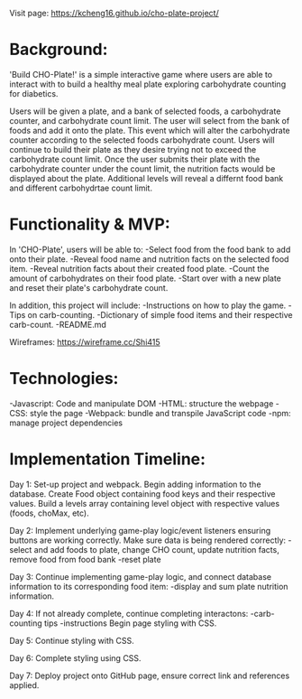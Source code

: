 Visit page:  https://kcheng16.github.io/cho-plate-project/

# Background:
'Build CHO-Plate!' is a simple interactive game where users are able to interact with to build a healthy meal plate exploring carbohydrate counting for diabetics. 

Users will be given a plate, and a bank of selected foods, a carbohydrate counter, and carbohydrate count limit. The user will select from the bank of foods and add it onto the plate. This event which will alter the carbohydrate counter according to the selected foods carbohydrate count. Users will continue to build their plate as they desire trying not to exceed the carbohydrate count limit. Once the user submits their plate with the carbohydrate counter under the count limit, the nutrition facts would be displayed about the plate. Additional levels will reveal a differnt food bank and different carbohydrtae count limit. 

# Functionality & MVP:

In 'CHO-Plate', users will be able to:
-Select food from the food bank to add onto their plate.
-Reveal food name and nutrition facts on the selected food item.
-Reveal nutrition facts about their created food plate.
-Count the amount of carbohydrates on their food plate.
-Start over with a new plate and reset their plate's carbohydrate count.

In addition, this project will include:
-Instructions on how to play the game.
-Tips on carb-counting.
-Dictionary of simple food items and their respective carb-count.
-README.md

Wireframes:
https://wireframe.cc/Shi415

# Technologies:
-Javascript: Code and manipulate DOM
-HTML: structure the webpage
-CSS: style the page
-Webpack: bundle and transpile JavaScript code
-npm: manage project dependencies

# Implementation Timeline:
Day 1: Set-up project and webpack. Begin adding information to the database. Create Food object containing food keys and their respective values. Build a levels array containing level object with respective values (foods, choMax, etc).

Day 2: Implement underlying game-play logic/event listeners ensuring buttons are working correctly. Make sure data is being rendered correctly:
-select and add foods to plate, change CHO count, update nutrition facts, remove food from food bank
-reset plate

Day 3: Continue implementing game-play logic, and connect database information to its corresponding food item:
-display and sum plate nutrition information.

Day 4: If not already complete, continue completing interactons:
-carb-counting tips
-instructions
Begin page styling with CSS.

Day 5: Continue styling with CSS.

Day 6: Complete styling using CSS.

Day 7: Deploy project onto GitHub page, ensure correct link and references applied.
